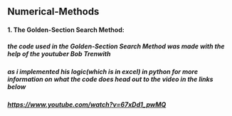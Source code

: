 ## Numerical-Methods
####  1. The Golden-Section Search Method:
##### the code used in the Golden-Section Search Method was made with the help of the youtuber Bob Trenwith 
##### as i implemented his logic(which is in excel) in python for more information on what the code does head out to the video in the links below
##### https://www.youtube.com/watch?v=67xDd1_pwMQ
